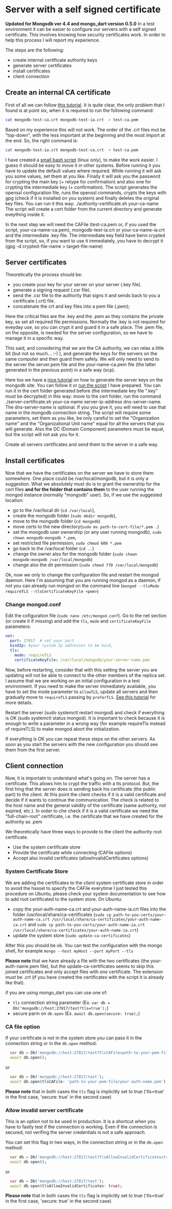 
# Server with a self signed certificate

**Updated for Mongodb ver 4.4 and mongo_dart version 0.5.0**
In a test environment it can be easier to configure our servers with a self signed certificate.
This involves knowing how security certificates work.
In order to help this process I will report my experience.

The steps are the following:

- create internal certificate authority keys
- generate server certificates
- install certificates
- client connection

## Create an internal CA certificate

First of all we can follow [this tutorial](https://docs.mongodb.com/manual/appendix/security/appendixA-openssl-ca/).
It is quite clear, the only problem that I found is at point six, when it is required to run the following command:

```bash
cat mongodb-test-ca.crt mongodb-test-ia.crt  > test-ca.pem
```

Based on my experience this will not work.
The order of the .crt files mut be "top-down", with the less important at the beginning and the most import at the end.
So, the right command is:

```bash
cat mongodb-test-ia.crt mongodb-test-ca.crt  > test-ca.pem
```

I have created a [small bash script](script/authority-certificate.sh) (linux only), to make the work easier. I guess it should be easy to move it in other systems.
Before running it you have to update the default values where required.
While running it will ask you some values, set them at you like.
Finally it will ask you the password for crypting the main key (+ retype for confirmation) and also one for crypting the intermediate key (+ confirmation).
The script generates the openssl configuration file, runs the openssl commands, crypts the keys with gpg (check if it is installed on you system) and finally deletes the original key files.
You can run it this way: ./authority-certificate.sh your-ca-name
The script will create a cert folder from the current directory and generate eveything inside it.

In the next step we will need the CAFile (test-ca.pem or, if you used the script, your-ca-name-ca.pem), mongodb-test-ia.crt or your-ca-name-ia.crt and the intermediate .key file.
The intermediate key field have benn crypted from the script, so, if you want to use it immediately, you have to decrypt it (gpg -d  crypted-file-name > target-file-name)

## Server certificates

Theoretically the process should be:

- you create your key for your server on your server (.key file).
- generate a signing request (.csr file).
- send the .csr file to the authority that signs it and sends back to you a certificate (.crt) file.
- concatenate the crt and key files into a pem file (.pem);

Here the critical files are the .key and the .pem as they contains the private key, so set all required file permissions.
Normally the .key is not required for eveyday use, so you can crypt it and guard it in a safe place.
The .pem file, on the opposite, is needed for the server configuration, so we have to manage it in a specific way.

This said, and considering that _we_ are the CA authority, we can relax a litlle bit (but not so much... :-) ), and generate the keys for the servers on the same computer and then guard them safely. We will only need to send to the server the server.pem file and the your-name-ca.pem file (the latter generated in the previous point) in a safe way (scp).

Here too we have a [nice tutorial](https://docs.mongodb.com/manual/appendix/security/appendixB-openssl-server/) on how to generate the server keys on the mongodb site.
You can follow it or [run the script](script/server-certificate.sh) I have prepared.
You can run it in the cert folder generated before (the intermediate key file ".key" must be decrypted) in this way:
move to the cert folder, run the command ./server-certificate.sh your-ca-name server-ip-address dns-server-name.
The dns-server-name is optional. If you you give it, you will need to use that name in the mongodb connection string.
The script will require some parameters, set them as you like, be only careful to set the "Organization name" and the "Organizational Unit name" equal for all the servers that you will generate. Also the DC (Domain Component) parameters must be equal, but the script will not ask you for it.

Create all servers certificates and send them to the server in a safe way.

## Install certificates

Now that we have the certificates on the server we have to store them somewhere. One place could be /var/local/mongodb, but it is only a suggestion. What we absolutely must do is to grant the ownership for the cert files **and for the folder that contains them** to the user running the mongod instance (normally "mongodb" user). So, if we use the suggested location:

- go to the /var/local dir (```cd /var/local```),
- create the mongodb folder (```sudo mkdir mongodb```),
- move to the mongodb folder (```cd mongodb```)
- move certs to the new directory(```sudo mv path-to-cert-file/*.pem .```)
- set the mongodb user ownership (or any user running mongodb), ```sudo chown mongodb:mongodb *.pem```,
- set restricted file permission, ```sudo chmod 600 *.pem```
- go back to the /var/local folder (```cd ..```)
- change the owner also for the mongodb folder (```sudo chown mongodb:mongodb /var/local/mongodb```)
- change also the dir permission (```sudo chmod 770 /var/local/mongodb```)

Ok, now we only to change the configuration file and restart the mongod daemon.
Here I'm assuming that you are running mongod as a daemon, if not you can already run mongod on the command line
(```mongod --tlsMode requireTLS --tlsCertificateKeyFile <pem>```)

### Change mongod.conf

Edit the cofiguration file (```sudo nano /etc/mongod.conf```).
Go to the net section (or create it if missing) and add the `tls`, `mode` and `certificateKeyFile` parameters:

```yaml
net:
  port: 27017  # set your port
  bindIp: #your system Ip addresses to be bind, 
  tls:
    mode: requireTLS
    certificateKeyFile: /var/local/mongodb/your-server-name.pem
```

Now, before restarting, consider that with this setting the server you are updating will not be able to connect to the other members of the replica set. I assume that we are working on an initial configuration in a test environment. If you need to make the server immediately available, you have to set the mode parameter to `allowTLS`, update all servers and then gradually move to `requireTLS` passing by `preferTLS`. [See this tutorial](https://docs.mongodb.com/manual/tutorial/configure-ssl/) for more details.

Restart the server (sudo systemctl restart mongod) and check if everything is OK (sudo systemctl status mongod).
It is important to check because it is enough to write a parameter in a wrong way (for example requireTls instead of requireTLS) to make mongod abort the initialization.

If everything is OK you can repeat these steps on the other servers. As soon as you start the servers with the new configuration you should see them from the first server.

## Client connection

Now, it is importatn to understand what's going on.
The server has a certificate. This allows him to crypt the traffic with a tls protocol.
But, the first hing that the server does is sending back his certificate (the public part) to the client.
At this point the client checks if it is a valid certificate and decide if it wants to continue the communication.
The check is related to the host name and the general validity of the certificate (same authority, not expired, etc.).
In order to che check if it is a valid certificate we need the "full-chain-root" certificate, i.e. the certificate that we have created for the authority as .pem

We theoretically have three ways to provide to the client the authority root certificate.

- Use the system certificate store
- Provide the certificate while connecting (CAFile options)
- Accept also invalid certificates (allowInvalidCertificates options)

### System Certificate Store

We are adding the certificates to the _client_ system certificate store in order to avoid the hassel to specify the CAFile everytime
I just tested this procedure on Ubuntu, please check your system documentation to see how to add root certificated to the system store.
On Ubuntu:

- copy the your-auth-name-ca.crt and your-auth-name-ia.crt files into the folder /usr/local/share/ca-certificates (```sudo cp path-to-you-certs/your-auth-name-ca.crt /usr/local/share/ca-certificates/your-auth-name-ca.crt``` and ```sudo cp path-to-you-certs/your-auth-name-ia.crt /usr/local/share/ca-certificates/your-auth-name-ia.crt```)
- update the system store (```sudo update-ca-certificates```)

After this you should be ok. You can test the configuration with the mongo shell, for example ```mongo --host myHost --port myPort --tls```

**Please note** that we have already a file with the two certificates (the your-auth-name.pem file), but the update-ca-certificates seems to skip this joined certificates and only accept files with _one_ certificate. The extension _must_ be .crt (if you have created the certificates with the script it is already like that).

if you are using mongo_dart you can use one of:

- `tls` connection string parameter (Ex. ```var db = Db('mongodb://host:27017/test?tls=true');```)
- secure parm on `db.open` (Ex. ```await db.open(secure: true);```)

### CA file option

If your certificate is not in the system store you can pass it in the connection string or in the `db.open` method:

```dart
  var db = Db('mongodb://host:27017/test?tlsCAFile=path-to-your-pem-file/your-auth-name.pem');
  await db.open();
```

or

```dart
  var db = Db('mongodb://host:27017/test');
  await db.open(tlsCAFile: 'path-to-your-pem-file/your-auth-name.pem');
```

**Please note** that in both cases the `tls` flag is implicitly set to true ('tls=true' in the first case, 'secure: true' in the second case)

### Allow invalid server certificate

This is an option not to be used in production. It is a shortcut when you have to fastly test if the connection is working. Even if the connection is secured, not verifing the server credentials is not a safe approach.

You can set this flag in two ways, in the connection string or in the `db.open` method:

```dart
  var db = Db('mongodb://host:27017/test?tlsAllowInvalidCertificates=true');
  await db.open();
```

or

```dart
  var db = Db('mongodb://host:27017/test');
  await db.open(tlsAllowInvalidCertificates: true);
```

**Please note** that in both cases the `tls` flag is implicitly set to true ('tls=true' in the first case, 'secure: true' in the second case)
